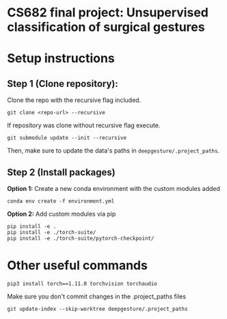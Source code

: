 # CS682 final project: Unsupervised classification of surgical gestures 

# Setup instructions

## Step 1 (Clone repository):
Clone the repo with the recursive flag included.
```
git clone <repo-url> --recursive
```
If repository was clone without recursive flag execute.
```
git submodule update --init --recursive
```
Then, make sure to update the data's paths in `deepgesture/.project_paths`.

## Step 2 (Install packages)
**Option 1:**
Create a new conda environment with the custom modules added
```
conda env create -f environment.yml
```
**Option 2:**
Add custom modules via pip

```
pip install -e .
pip install -e ./torch-suite/
pip install -e ./torch-suite/pytorch-checkpoint/
```

# Other useful commands

```
pip3 install torch==1.11.0 torchvision torchaudio
```
Make sure you don't commit changes in the .project_paths files
```
git update-index --skip-worktree deepgesture/.project_paths 
```
